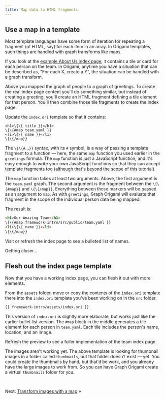 ```yaml
---
title: Map data to HTML fragments
---
```


## Use a map in a template

Most template languages have some form of iteration for repeating a fragment (of HTML, say) for each item in an array. In Origami templates, such things are handled with graph transforms like maps.

If you look at the
<a href="/samples/aboutUs" target="_blank">example About Us index page</a>,
it contains a tile or card for each person on the team. In Origami, anytime you have a situation that can be described as, "For each X, create a Y", the situation can be handled with a graph transform.

Above you mapped the graph of people to a graph of greetings. To create the real index page content you'll do something similar, but instead of creating a greeting, you'll create an HTML fragment defining a tile element for that person. You'll then combine those tile fragments to create the index page.

<span class="tutorialStep"></span> Update the `index.ori` template so that it contains:

```
<h1>\{\{ title }}</h1>
\{\{#map team.yaml }}
<li>\{\{ name }}</li>
\{\{/map}}
```

The `\{\{#`…`}}` syntax, with its `#` symbol, is a way of passing a template fragment to a function — here, the same `map` function you used earlier in the `greetings` formula. The `map` function is just a JavaScript function, and it's easy enough to write your own JavaScript functions so that they can accept template fragments too (although that's beyond the scope of this tutorial).

The `map` function takes at least two arguments. Above, the first argument is the `team.yaml` graph. The second argument is the fragment between the `\{\{#map}}` and `\{\{/map}}`. Everything between those markers will be passed as an argument to `map`. As with `greetings`, Graph Origami will evaluate that fragment in the scope of the individual person data being mapped.

The result is:

```html
<h1>Our Amazing Team</h1>
\{\{#map framework-intro/src/public/team.yaml }}
<li>\{\{ name }}</li>
\{\{/map}}
```

<span class="tutorialStep"></span> Visit or refresh the index page to see a bulleted list of names.

Getting closer…

## Flesh out the index page template

Now that you have a working index page, you can flesh it out with more elements.

<span class="tutorialStep"></span> From the `assets` folder, move or copy the contents of the `index.ori` template there into the `index.ori` template you've been working on in the `src` folder.

```html
{{ framework-intro/assets/index.ori }}
```

This version of `index.ori` is slightly more elaborate, but works just like the earlier bullet list version. The `#map` block in the middle generates a tile element for each person in `team.yaml`. Each tile includes the person's name, location, and an image.

<span class="tutorialStep"></span> Refresh the preview to see a fuller implementation of the team index page.

The images aren't working yet. The above template is looking for thumbnail images in a folder called `thumbnails`, but that folder doesn't exist — yet. You could create the thumbnails by hand, but that'd be work, and you already have the large images to work from. So you can have Graph Origami create a virtual `thumbnails` folder for you.

&nbsp;

Next: [Transform images with a map](intro8b.html) »
